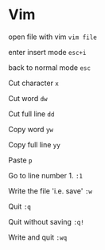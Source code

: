 # Vim

open file with vim
`vim file`

enter insert mode
`esc+i`

back to normal mode
`esc`

Cut character
`x`

Cut word
`dw`

Cut full line
`dd`

Copy word
`yw`

Copy full line
`yy`

Paste
`p`

Go to line number 1.
`:1`

Write the file 'i.e. save'
`:w`

Quit
`:q`

Quit without saving
`:q!`

Write and quit
`:wq`